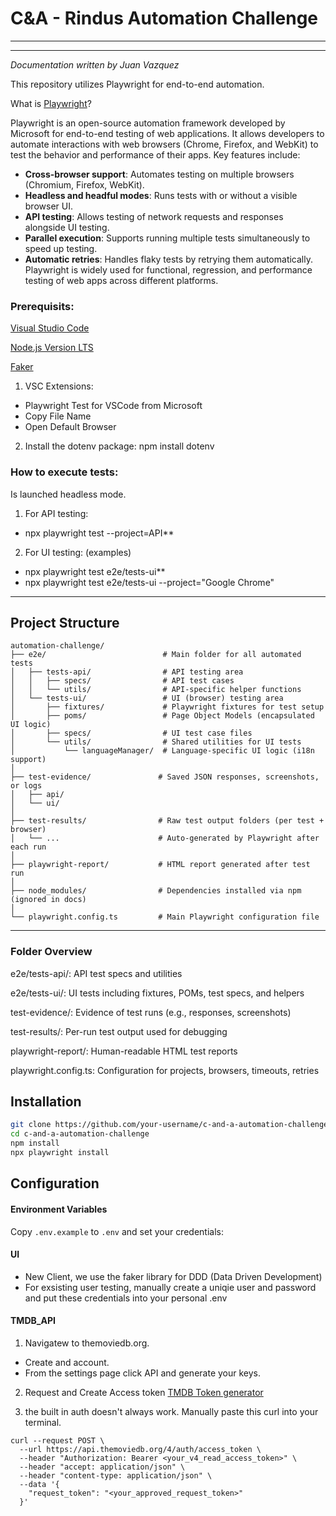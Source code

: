 # C&A - Rindus Automation Challenge

************************************************************************************************************
************************************************************************************************************
_Documentation written by Juan Vazquez_

This repository utilizes Playwright for end-to-end automation. 

What is [Playwright](https://playwright.dev/)? 

Playwright is an open-source automation framework developed by Microsoft for end-to-end testing of web applications. It allows developers to automate interactions with web browsers (Chrome, Firefox, and WebKit) to test the behavior and performance of their apps. Key features include:
- **Cross-browser support**: Automates testing on multiple browsers (Chromium, Firefox, WebKit).
- **Headless and headful modes**: Runs tests with or without a visible browser UI.
- **API testing**: Allows testing of network requests and responses alongside UI testing.
- **Parallel execution**: Supports running multiple tests simultaneously to speed up testing.
- **Automatic retries**: Handles flaky tests by retrying them automatically.
Playwright is widely used for functional, regression, and performance testing of web apps across different platforms.

### Prerequisits:
[Visual Studio Code](https://code.visualstudio.com/)

[Node.js Version LTS](https://nodejs.org/en/download/releases/)

[Faker](https://fakerjs.dev/)

1. VSC Extensions: 
- Playwright Test for VSCode from Microsoft
- Copy File Name
- Open Default Browser

2. Install the dotenv package: npm install dotenv


### How to execute tests:
Is launched headless mode.
1. For API testing:
- npx playwright test --project=API**

2. For UI testing: (examples)
- npx playwright test e2e/tests-ui**
- npx playwright test e2e/tests-ui --project="Google Chrome"

---

## Project Structure

```
automation-challenge/
├── e2e/                          # Main folder for all automated tests
│   ├── tests-api/                # API testing area
│   │   ├── specs/                # API test cases
│   │   └── utils/                # API-specific helper functions
│   └── tests-ui/                 # UI (browser) testing area
│       ├── fixtures/             # Playwright fixtures for test setup
│       ├── poms/                 # Page Object Models (encapsulated UI logic)
│       ├── specs/                # UI test case files
│       └── utils/                # Shared utilities for UI tests
│           └── languageManager/  # Language-specific UI logic (i18n support)
│
├── test-evidence/               # Saved JSON responses, screenshots, or logs
│   ├── api/
│   └── ui/
│
├── test-results/                # Raw test output folders (per test + browser)
│   └── ...                      # Auto-generated by Playwright after each run
│
├── playwright-report/           # HTML report generated after test run
│
├── node_modules/                # Dependencies installed via npm (ignored in docs)
│
└── playwright.config.ts         # Main Playwright configuration file

```
---
### Folder Overview

e2e/tests-api/: API test specs and utilities

e2e/tests-ui/: UI tests including fixtures, POMs, test specs, and helpers

test-evidence/: Evidence of test runs (e.g., responses, screenshots)

test-results/: Per-run test output used for debugging

playwright-report/: Human-readable HTML test reports

playwright.config.ts: Configuration for projects, browsers, timeouts, retries


## Installation

```bash
git clone https://github.com/your-username/c-and-a-automation-challenge.git
cd c-and-a-automation-challenge
npm install
npx playwright install
```

## Configuration

#### Environment Variables

Copy `.env.example` to `.env` and set your credentials:

#### UI
- New Client, we use the faker library for DDD (Data Driven Development) 
- For exsisting user testing, manually create a uniqie user and password and put these credentials into your personal .env

#### TMDB_API
1. Navigatew to themoviedb.org. 
- Create and account. 
- From the settings page click API and generate your keys.

2. Request and Create Access token [TMDB Token generator](https://developer.themoviedb.org/v4/docs/authentication-user)

3. the built in auth doesn't always work. Manually paste this curl into your terminal.
```
curl --request POST \
  --url https://api.themoviedb.org/4/auth/access_token \
  --header "Authorization: Bearer <your_v4_read_access_token>" \
  --header "accept: application/json" \
  --header "content-type: application/json" \
  --data '{
    "request_token": "<your_approved_request_token>"
  }'
```
